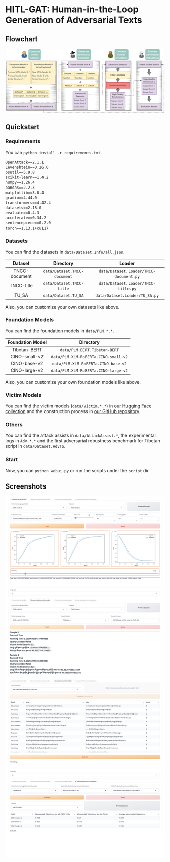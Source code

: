 # HITL-GAT: Human-in-the-Loop Generation of Adversarial Texts

## Flowchart

![flowchart](assets/flowchart.png)

## Quickstart

### Requirements

You can `python install -r requirements.txt`.

```requirements
OpenAttack==2.1.1
Levenshtein==0.26.0
psutil==5.9.8
scikit-learn==1.4.2
numpy==1.26.4
pandas==2.2.3
matplotlib==3.8.4
gradio==4.44.0
transformers==4.42.4
datasets==2.18.0
evaluate==0.4.3
accelerate==0.34.2
sentencepiece==0.2.0
torch==1.13.1+cu117
```

### Datasets

You can find the datasets in `data/Dataset.Info/all.json`.

|    Dataset    |           Directory           |                 Loader                 |
|:-------------:|:-----------------------------:|:--------------------------------------:|
| TNCC-document | `data/Dataset.TNCC-document`  | `data/Dataset.Loader/TNCC-document.py` |
|  TNCC-title   |   `data/Dataset.TNCC-title`   |  `data/Dataset.Loader/TNCC-title.py`   |
|     TU_SA     |     `data/Dataset.TU_SA`      |     `data/Dataset.Loader/TU_SA.py`     |

Also, you can customize your own datasets like above.

### Foundation Models

You can find the foundation models in `data/PLM.*.*`.

| Foundation Model |              Directory               |
|:----------------:|:------------------------------------:|
|   Tibetan-BERT   |     `data/PLM.BERT.Tibetan-BERT`     |
|  CINO-small-v2   | `data/PLM.XLM-RoBERTa.CINO-small-v2` |
|   CINO-base-v2   | `data/PLM.XLM-RoBERTa.CINO-base-v2`  |
|  CINO-large-v2   | `data/PLM.XLM-RoBERTa.CINO-large-v2` |

Also, you can customize your own foundation models like above.

### Victim Models

You can find the victim models (`data/Victim.*.*`) in [our Hugging Face collection](https://huggingface.co/collections/UTibetNLP/tibetan-victim-language-models-669f614ecea872c7211c121c) and the construction process in [our GitHub repository](https://github.com/metaphors/TibetanPLMsFineTuning).

### Others

You can find the attack assists in `data/AttackAssist.*`, the experimental logs in `Adv.*.*` and the first adversarial robustness benchmark for Tibetan script in `data/Dataset.AdvTS`.

### Start

Now, you can `python webui.py` or run the scripts under the `script` dir.

## Screenshots

![screenshot1](assets/screenshot1.png)
![screenshot2](assets/screenshot2.png)
![screenshot3](assets/screenshot3.png)
![screenshot4](assets/screenshot4.png)
